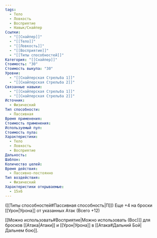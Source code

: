 ```yaml
---
tags:
  - Тело
  - Ловкость
  - Восприятие
  - Навык/Снайпер
Ссылки:
  - "[[Снайпер]]"
  - "[[Тело]]"
  - "[[Ловкость]]"
  - "[[Восприятие]]"
  - "[[Типы способностей]]"
Категория: "[[Снайпер]]"
Стоимость: "30"
Стоимость выкупа: "30"
Уровни:
  - "[[Снайперская Стрельба 1]]"
  - "[[Снайперская Стрельба 2]]"
Связанные навыки:
  - "[[Снайперская Стрельба 1]]"
  - "[[Снайперская Стрельба 2]]"
Источник:
  - Физический
Тип способности:
  - Пассивная
Время применения: 
Стоимость применения: 
Используемый пул: 
Стоимость пула: 
Характеристики:
  - Тело
  - Ловкость
  - Восприятие
Дальность: 
Шаблон: 
Количество целей: 
Время действия:
  - Пассивно-постоянно
Тип воздействия:
  - Физический
Характеристики открываемые:
  - 15x6
---
```

([[Типы способностей#Пассивная способность|П]]) Еще +4 на броски [[Урон|Урона]] от указанных Атак (Всего +12)

[[Можно использовать#Восприятие|Можно использовать (Вос)]] для бросков [[Атака|Атаки]] и [[Урон|Урона]] в [[Атака#Дальний Бой|Дальнем бою]].